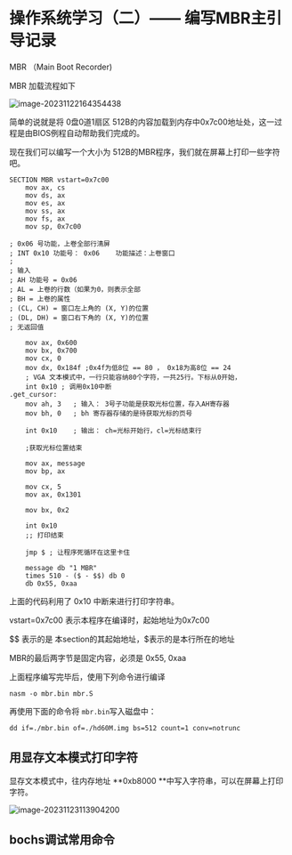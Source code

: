 # 操作系统学习（二）—— 编写MBR主引导记录



MBR （Main Boot Recorder)

MBR 加载流程如下

![image-20231122164354438](https://picbed-1255660905.cos.ap-chengdu.myqcloud.com/doc/image-20231122164354438.png)

简单的说就是将 0盘0道1扇区 512B的内容加载到内存中0x7c00地址处，这一过程是由BIOS例程自动帮助我们完成的。



现在我们可以编写一个大小为 512B的MBR程序，我们就在屏幕上打印一些字符吧。



```assembly
SECTION MBR vstart=0x7c00
    mov ax, cs
    mov ds, ax
    mov es, ax
    mov ss, ax
    mov fs, ax
    mov sp, 0x7c00

; 0x06 号功能，上卷全部行清屏
; INT 0x10 功能号： 0x06    功能描述：上卷窗口
;
; 输入
; AH 功能号 = 0x06
; AL = 上卷的行数（如果为0，则表示全部
; BH = 上卷的属性
; (CL, CH) = 窗口左上角的 (X, Y)的位置
; (DL, DH) = 窗口右下角的 (X, Y)的位置
; 无返回值

    mov ax, 0x600
    mov bx, 0x700
    mov cx, 0
    mov dx, 0x184f ;0x4f为低8位 == 80 ， 0x18为高8位 == 24
    ; VGA 文本模式中，一行只能容纳80个字符，一共25行。下标从0开始，
    int 0x10 ; 调用0x10中断
.get_cursor:
    mov ah, 3   ; 输入： 3号子功能是获取光标位置，存入AH寄存器
    mov bh, 0   ; bh 寄存器存储的是待获取光标的页号

    int 0x10    ; 输出： ch=光标开始行，cl=光标结束行

    ;获取光标位置结束
    
    mov ax, message
    mov bp, ax

    mov cx, 5
    mov ax, 0x1301

    mov bx, 0x2

    int 0x10
    ;; 打印结束

    jmp $ ; 让程序死循环在这里卡住

    message db "1 MBR"
    times 510 - ($ - $$) db 0
    db 0x55, 0xaa

```



上面的代码利用了 0x10 中断来进行打印字符串。



vstart=0x7c00 表示本程序在编译时，起始地址为0x7c00



$$ 表示的是 本section的其起始地址，$表示的是本行所在的地址



MBR的最后两字节是固定内容，必须是 0x55, 0xaa



上面程序编写完毕后，使用下列命令进行编译

```shell
nasm -o mbr.bin mbr.S
```



再使用下面的命令将 `mbr.bin`写入磁盘中：

```shell
dd if=./mbr.bin of=./hd60M.img bs=512 count=1 conv=notrunc
```



## 用显存文本模式打印字符

显存文本模式中，往内存地址 **0xb8000 **中写入字符串，可以在屏幕上打印字符。



![image-20231123113904200](https://picbed-1255660905.cos.ap-chengdu.myqcloud.com/doc/image-20231123113904200.png)

## bochs调试常用命令



